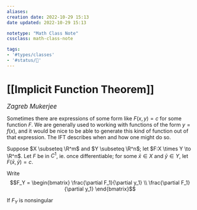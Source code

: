 ```yaml
---
aliases:
creation date: 2022-10-29 15:13
date updated: 2022-10-29 15:13

notetype: "Math Class Note"
cssclass: math-class-note

tags: 
- '#types/classes'
- '#status/🚧'
---
```


# [[Implicit Function Theorem]]
<span style = "font-size:120%"><i >Zagreb Mukerjee </i></span>

Sometimes there are expressions of some form like $F(x,y) = c$ for some function $F$. We are generally used to working with functions of the form $y = f(x)$, and it would be nice to be able to generate this kind of function out of that expression. The IFT describes when and how one might do so. 

Suppose $X \subseteq \R^m$ and $Y \subseteq \R^n$; let $F:X \times Y \to \R^n$. Let $F$ be in $C^1$, ie. once differentiable; for some $\bar x \in X$ and $\bar y \in Y$, let $F(\bar x, \bar y) =c$. 

Write 
$$F_Y = \begin{bmatrix} 
\frac{\partial F_1}{\partial y_1} \\
\frac{\partial F_1}{\partial y_1} 
\end{bmatrix}$$


If $F_Y$ is nonsingular
